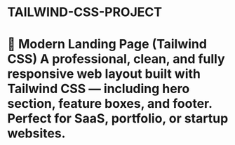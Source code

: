 # TAILWIND-CSS-PROJECT
# 🚀 Modern Landing Page (Tailwind CSS) A professional, clean, and fully responsive web layout built with Tailwind CSS — including hero section, feature boxes, and footer.   Perfect for SaaS, portfolio, or startup websites.
